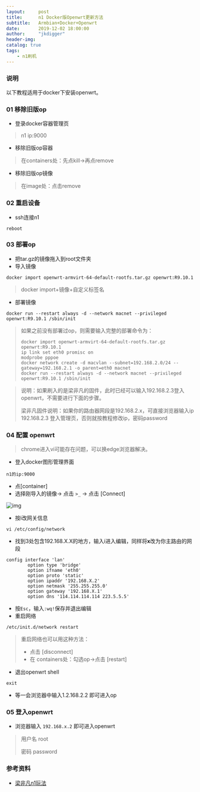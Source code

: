 ```yaml
---
layout:     post
title:      n1 Docker版Openwrt更新方法
subtitle:   Armbian+Docker+Openwrt
date:       2019-12-02 18:00:00
author:     "jkdigger"
header-img: 
catalog: true
tags:
    - n1刷机	
---
```


### 说明

以下教程适用于docker下安装openwrt。

### 01 移除旧版op

- 登录docker容器管理页

> n1 ip:9000

- 移除旧版op容器

> 在containers处：先点kill→再点remove

- 移除旧版op镜像

> 在image处：点击remove

### 02 重启设备

- ssh连接n1

```
reboot
```

### 03 部署op

- 把tar.gz的镜像拖入到root文件夹
- 导入镜像

```
docker import openwrt-armvirt-64-default-rootfs.tar.gz openwrt:R9.10.1
```

> docker import+镜像+自定义标签名

- 部署镜像

```
docker run --restart always -d --network macnet --privileged openwrt:R9.10.1 /sbin/init
```

> 如果之前没有部署过op，则需要输入完整的部署命令为：
>
> ```
> docker import openwrt-armvirt-64-default-rootfs.tar.gz openwrt:R9.10.1
> ip link set eth0 promisc on
> modprobe pppoe
> docker network create -d macvlan --subnet=192.168.2.0/24 --gateway=192.168.2.1 -o parent=eth0 macnet
> docker run --restart always -d --network macnet --privileged openwrt:R9.10.1 /sbin/init
> ```



> 说明：如果刷入的是梁非凡的固件，此时已经可以输入192.168.2.3登入openwrt，不需要进行下面的步骤。
>
> 梁非凡固件说明：如果你的路由器网段是192.168.2.x，可直接浏览器输入ip 192.168.2.3 登入管理页，否则就按教程修改ip，密码password

### 04 配置 openwrt

> chrome进入vi可能存在问题，可以换edge浏览器解决。

- 登入docker图形管理界面

```
n1的ip:9000
```

- 点[container]
- 选择刚导入的镜像→ 点击 `>_` → 点击 [Connect]

![img](https://raw.githubusercontent.com/jkdigger/picForBlog/master/images/20191126235631.png)

- 按i改网关信息

```
vi /etc/config/network
```

- 找到3处包含192.168.X.X的地方，输入i进入编辑，同样将**x**改为你主路由的网段

```
config interface 'lan'
        option type 'bridge'
        option ifname 'eth0'
        option proto 'static'
        option ipaddr '192.168.X.2'
        option netmask '255.255.255.0'
        option gateway '192.168.X.1'
        option dns '114.114.114.114 223.5.5.5'
```

- 按`Esc`，输入`:wq!`保存并退出编辑
- 重启网络

```
/etc/init.d/network restart
```

> 重启网络也可以用这种方法：
>
> - 点击 [disconnect]
> - 在 containers处：勾选op→点击 [restart]

- 退出openwrt shell

```
exit
```

- 等一会浏览器中输入1.2.168.2.2 即可进入op

### 05 登入openwrt

- 浏览器输入 `192.168.x.2` 即可进入openwrt

> 用户名 root
>
> 密码 password

### 参考资料

-  [梁非凡n1玩法](https://github.com/real-pin1group/3000web/wiki/playerdev_n1) 